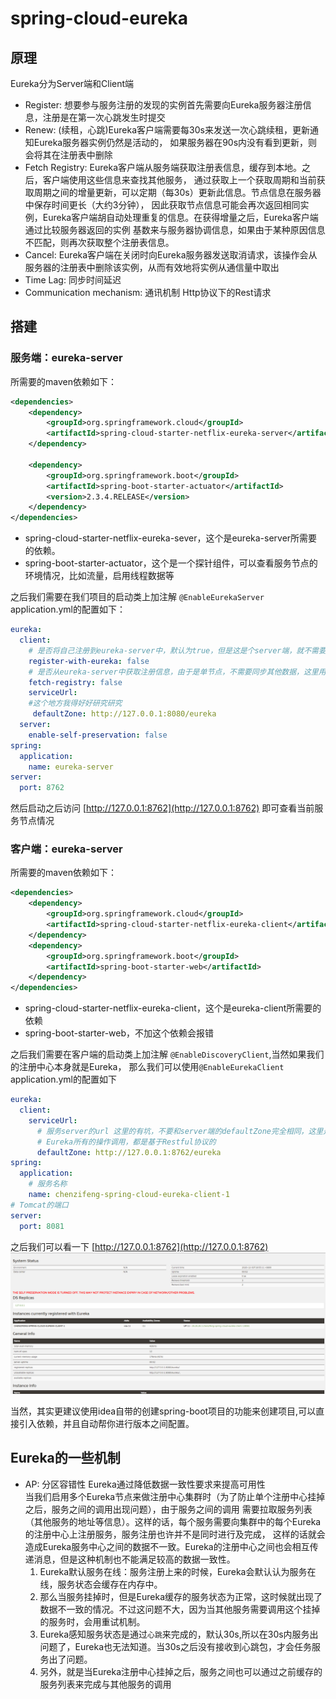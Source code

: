# spring-cloud-eureka
## 原理
Eureka分为Server端和Client端
- Register: 想要参与服务注册的发现的实例首先需要向Eureka服务器注册信息，注册是在第一次心跳发生时提交
- Renew: (续租，心跳)Eureka客户端需要每30s来发送一次心跳续租，更新通知Eureka服务器实例仍然是活动的，
如果服务器在90s内没有看到更新，则会将其在注册表中删除
- Fetch Registry: Eureka客户端从服务端获取注册表信息，缓存到本地。之后，客户端使用这些信息来查找其他服务，
通过获取上一个获取周期和当前获取周期之间的增量更新，可以定期（每30s）更新此信息。节点信息在服务器中保存时间更长（大约3分钟），
因此获取节点信息可能会再次返回相同实例，Eureka客户端胡自动处理重复的信息。在获得增量之后，Eureka客户端通过比较服务器返回的实例
基数来与服务器协调信息，如果由于某种原因信息不匹配，则再次获取整个注册表信息。
- Cancel: Eureka客户端在关闭时向Eureka服务器发送取消请求，该操作会从服务器的注册表中删除该实例，从而有效地将实例从通信量中取出
- Time Lag: 同步时间延迟
- Communication mechanism: 通讯机制 Http协议下的Rest请求


    

## 搭建
### 服务端：eureka-server
所需要的maven依赖如下：
```xml
<dependencies>
    <dependency>
        <groupId>org.springframework.cloud</groupId>
        <artifactId>spring-cloud-starter-netflix-eureka-server</artifactId>
    </dependency>
    
    <dependency>
        <groupId>org.springframework.boot</groupId>
        <artifactId>spring-boot-starter-actuator</artifactId>
        <version>2.3.4.RELEASE</version>
    </dependency>
</dependencies>
```
- spring-cloud-starter-netflix-eureka-sever，这个是eureka-server所需要的依赖。
- spring-boot-starter-actuator，这个是一个探针组件，可以查看服务节点的环境情况，比如流量，启用线程数据等

之后我们需要在我们项目的启动类上加注解 `@EnableEurekaServer`  
application.yml的配置如下：
```yaml
eureka:
  client:
    # 是否将自己注册到eureka-server中，默认为true，但是这是个server端，就不需要了
    register-with-eureka: false
    # 是否从eureka-server中获取注册信息，由于是单节点，不需要同步其他数据，这里用false
    fetch-registry: false
    serviceUrl:
    #这个地方我得好好研究研究
     defaultZone: http://127.0.0.1:8080/eureka
  server:
    enable-self-preservation: false
spring:
  application:
    name: eureka-server
server:
  port: 8762
```
然后启动之后访问 [http://127.0.0.1:8762](http://127.0.0.1:8762) 即可查看当前服务节点情况
 
### 客户端：eureka-server
所需要的maven依赖如下：
```xml
<dependencies>
    <dependency>
        <groupId>org.springframework.cloud</groupId>
        <artifactId>spring-cloud-starter-netflix-eureka-client</artifactId>
    </dependency>
    <dependency>
        <groupId>org.springframework.boot</groupId>
        <artifactId>spring-boot-starter-web</artifactId>
    </dependency>
</dependencies>
```
- spring-cloud-starter-netflix-eureka-client，这个是eureka-client所需要的依赖
- spring-boot-starter-web，不加这个依赖会报错

之后我们需要在客户端的启动类上加注解 `@EnableDiscoveryClient`,当然如果我们的注册中心本身就是Eureka，
那么我们可以使用`@EnableEurekaClient`  
application.yml的配置如下
```yaml
eureka:
  client:
    serviceUrl:
      # 服务server的url 这里的有坑，不要和server端的defaultZone完全相同，这里是server端服务启动的ip:port
      # Eureka所有的操作调用，都是基于Restful协议的
      defaultZone: http://127.0.0.1:8762/eureka
spring:
  application:
    # 服务名称
    name: chenzifeng-spring-cloud-eureka-client-1
# Tomcat的端口    
server:
  port: 8081
```

之后我们可以看一下 [http://127.0.0.1:8762](http://127.0.0.1:8762)
![注册中心](../../img/eureka注册中心.PNG)

当然，其实更建议使用idea自带的创建spring-boot项目的功能来创建项目,可以直接引入依赖，并且自动帮你进行版本之间配置。


## Eureka的一些机制
- AP: 分区容错性 Eureka通过降低数据一致性要求来提高可用性      
当我们启用多个Eureka节点来做注册中心集群时（为了防止单个注册中心挂掉之后，服务之间的调用出现问题），由于服务之间的调用
需要拉取服务列表（其他服务的地址等信息）。这样的话，每个服务需要向集群中的每个Eureka的注册中心上注册服务，服务注册也许并不是同时进行及完成，
这样的话就会造成Eureka服务中心之间的数据不一致。Eureka的注册中心之间也会相互传递消息，但是这种机制也不能满足较高的数据一致性。
    1. Eureka默认服务在线：服务注册上来的时候，Eureka会默认认为服务在线，服务状态会缓存在内存中。
    2. 那么当服务挂掉时，但是Eureka缓存的服务状态为正常，这时候就出现了数据不一致的情况。不过这问题不大，因为当其他服务需要调用这个挂掉的服务时，会用重试机制。
    3. Eureka感知服务状态是通过`心跳`来完成的，默认30s,所以在30s内服务出问题了，Eureka也无法知道。当30s之后没有接收到心跳包，才会任务服务出了问题。
    4. 另外，就是当Eureka注册中心挂掉之后，服务之间也可以通过之前缓存的服务列表来完成与其他服务的调用
   
